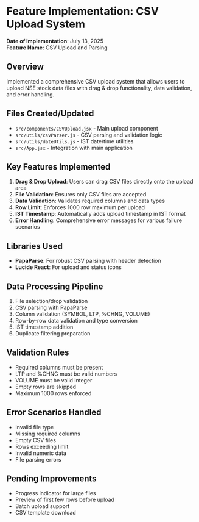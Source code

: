 # Feature Implementation: CSV Upload System

**Date of Implementation**: July 13, 2025  
**Feature Name**: CSV Upload and Parsing  

## Overview
Implemented a comprehensive CSV upload system that allows users to upload NSE stock data files with drag & drop functionality, data validation, and error handling.

## Files Created/Updated
- `src/components/CSVUpload.jsx` - Main upload component
- `src/utils/csvParser.js` - CSV parsing and validation logic
- `src/utils/dateUtils.js` - IST date/time utilities
- `src/App.jsx` - Integration with main application

## Key Features Implemented
1. **Drag & Drop Upload**: Users can drag CSV files directly onto the upload area
2. **File Validation**: Ensures only CSV files are accepted
3. **Data Validation**: Validates required columns and data types
4. **Row Limit**: Enforces 1000 row maximum per upload
5. **IST Timestamp**: Automatically adds upload timestamp in IST format
6. **Error Handling**: Comprehensive error messages for various failure scenarios

## Libraries Used
- **PapaParse**: For robust CSV parsing with header detection
- **Lucide React**: For upload and status icons

## Data Processing Pipeline
1. File selection/drop validation
2. CSV parsing with PapaParse
3. Column validation (SYMBOL, LTP, %CHNG, VOLUME)
4. Row-by-row data validation and type conversion
5. IST timestamp addition
6. Duplicate filtering preparation

## Validation Rules
- Required columns must be present
- LTP and %CHNG must be valid numbers
- VOLUME must be valid integer
- Empty rows are skipped
- Maximum 1000 rows enforced

## Error Scenarios Handled
- Invalid file type
- Missing required columns
- Empty CSV files
- Rows exceeding limit
- Invalid numeric data
- File parsing errors

## Pending Improvements
- Progress indicator for large files
- Preview of first few rows before upload
- Batch upload support
- CSV template download
